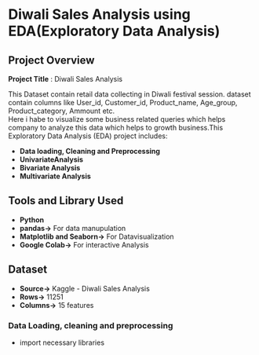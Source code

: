# Diwali Sales Analysis using EDA(Exploratory Data Analysis)

## Project Overview

**Project Title** : Diwali Sales Analysis


This Dataset contain retail data collecting in Diwali festival session. dataset contain columns like User_id, Customer_id, Product_name, Age_group, Product_category, Ammount etc.<br>
Here i habe to visualize some business related queries which helps company to analyze this data which helps to growth business.This Exploratory Data Analysis (EDA) project includes:

- **Data loading, Cleaning and Preprocessing**
- **UnivariateAnalysis**
- **Bivariate Analysis**
- **Multivariate Analysis**

## Tools and Library Used
- **Python**
- **pandas->** For data manupulation
- **Matplotlib and Seaborn->** For Datavisualization
- **Google Colab->** For interactive Analysis

## Dataset
- **Source->** Kaggle - Diwali Sales Analysis
- **Rows->** 11251
- **Columns->** 15 features

### Data Loading, cleaning and preprocessing
- import necessary libraries
  

